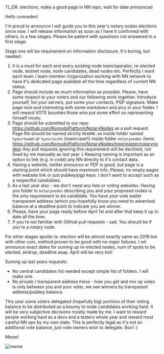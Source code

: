 TL;DR: elections, make a good page in NN repo, wait for date announced

Hello comrades!

I'm proud to announce I will guide you to this year's notary nodes elections since now. I will release information as soon as I have it confirmed with others, in a few stages. Please be patient with questions not answered in a first stage.

Stage one will be requirement on information disclosure. It's boring, but needed:

1. It is a *must* for each and every existing node team/operator, re-elected node, testnet node, node candidates, dead nodes etc. Perfectly I want each team / team member /organization working with NN network to have it's dedicated page available all the time regardless of current NN status.
2. Page should include as much information as possible. Please, have some respect to your voters and our following work together. Introduce yourself, list your servers, put some your contacts, PGP signature. Make page nice and interesting with some markdown and pics in your folder. I will reward VOTE bounties those who put some effort on representing himself nicely.
3. Page should be submitted to our repo https://github.com/KomodoPlatform/NotaryNodes as a pull request. Page file should be named strictly `README.md` inside folder named `%yourteam%` or `%yournick%` (lowercase!!) inside folder `notarynodes` (here: https://github.com/KomodoPlatform/NotaryNodes/tree/master/notarynodes) Any pull requests ignoring this requirement will be declined, not fixed by me manually as last year :) Keeping naming is important as an option to link (e.g. in code) any NN directly to it's contact data.
4. Having a website, twitter announce or PDF is good, but page is a starting point which should have maximum info. Please, no empty pages with website link or just pubkey/pgp keys. I don't want to accept such as a respectful candidates.
5. As a last year also - we don't need any lists or voting websites. Having you folder in `notarynodes` describing you and your proposed nodes is the only requirement to be candidate. You have your vote wallet transparent address (which you hopefully know you need to advertise) balance at a deadline point to indicate you are winner.
6. Please, have your page ready before April 1st and after that keep it up to date all the time.
7. If you're not familiar with GitHub pull requests - sad. You should be if you're a notary node.

For other stages spoiler is: election will be almost exactly same as 2018 but with other coin, method proven to be good with no major failures. I wil announce exact dates for suming up re-elected nodes, num of spots to be elected, airdrop, deadline asap. April will be very hot!

Suming up last years requests:
- No central candidates list needed except simple list of folders. I will make one.
- No private / transparent address mess - how you get and mix up votes is only between you and your voter, we see winners by transparent address/pubkey balance.

This year some voters delegated (hopefully big) portions of their voting balance to be distributed as a bounty to node candidates working hard. It will be very subjective decisions mostly made by me. I want to reward people working hard as a devs and a testers whole year and reward most careful NN ops by my own stats. This is perfectly legal as it's *not* an additional vote balance, just vote owners wish to delegate. Boo! :)

Meow!

![meme](https://i.imgflip.com/2vbfnv.jpg)
